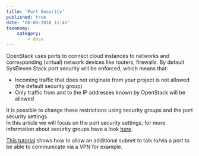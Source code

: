 ```yaml
---
title: 'Port Security'
published: true
date: '08-08-2018 11:45'
taxonomy:
    category:
        - docu
---
```


OpenStack uses ports to connect cloud instances to networks and corresponding (virtual) network devices like routers, firewalls. 
By default SysEleven Stack port security will be enforced, which means that:

* Incoming traffic that does not originate from your project is not allowed (the default security group)
* Only traffic from and to the IP addresses known by OpenStack will be allowed

It is possible to change these restrictions using security groups and the port security settings.  
In this article we will focus on the port security settings; for more information about security groups have a look [here](https://wiki.openstack.org/wiki/Neutron/SecurityGroups).

[This tutorial](tutorials/allowing-an-additional-subnet-to-talk-to-or-via-a-port) shows how to allow an additional subnet to talk to/via a port to be able to communicate via a VPN for example.
